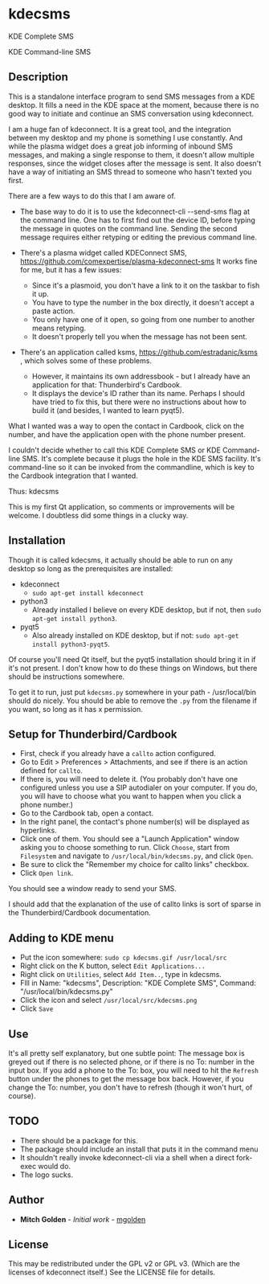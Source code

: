 # kdecsms

KDE Complete SMS

KDE Command-line SMS


## Description

This is a standalone interface program to send SMS messages from a KDE desktop.
It fills a need in the KDE space at the moment, because there is no good way to initiate and continue an SMS conversation using kdeconnect.

I am a huge fan of kdeconnect.
It is a great tool, and the integration between my desktop and my phone is something I use constantly.
And while the plasma widget does a great job informing of inbound SMS messages, and making a single response to them, it doesn't allow multiple responses, since the widget closes after the message is sent.
It also doesn't have a way of initiating an SMS thread to someone who hasn't texted you first.

There are a few ways to do this that I am aware of.

* The base way to do it is to use the kdeconnect-cli --send-sms flag at the command line.
One has to first find out the device ID, before typing the message in quotes on the command line.
Sending the second message requires either retyping or editing the previous command line.

* There's a plasma widget called KDEConnect SMS, https://github.com/comexpertise/plasma-kdeconnect-sms
It works fine for me, but it has a few issues:
    * Since it's a plasmoid, you don't have a link to it on the taskbar to fish it up.
    * You have to type the number in the box directly, it doesn't accept a paste action.
    * You only have one of it open, so going from one number to another means retyping.
    * It doesn't properly tell you when the message has not been sent.

* There's an application called ksms, https://github.com/estradanic/ksms , which solves some of these problems.
    * However, it maintains its own addressbook - but I already have an application for that: Thunderbird's Cardbook.
    * It displays the device's ID rather than its name.
Perhaps I should have tried to fix this, but there were no instructions about how to build it (and besides, I wanted to learn pyqt5).

What I wanted was a way to open the contact in Cardbook, click on the number, and have the application open with the phone number present.

I couldn't decide whether to call this KDE Complete SMS or KDE Command-line SMS.
It's complete because it plugs the hole in the KDE SMS facility.
It's command-line so it can be invoked from the commandline, which is key to the Cardbook integration that I wanted.

Thus: kdecsms

This is my first Qt application, so comments or improvements will be welcome.
I doubtless did some things in a clucky way.


## Installation

Though it is called kdecsms, it actually should be able to run on any desktop so long as the prerequisites are installed:

* kdeconnect
    * `sudo apt-get install kdeconnect`
* python3
    * Already installed I believe on every KDE desktop, but if not, then `sudo apt-get install python3`.
* pyqt5
    * Also already installed on KDE desktop, but if not: `sudo apt-get install python3-pyqt5`.

Of course you'll need Qt itself, but the pyqt5 installation should bring it in if it's not present.
I don't know how to do these things on Windows, but there should be instructions somewhere.

To get it to run, just put `kdecsms.py` somewhere in your path - /usr/local/bin should do nicely.
You should be able to remove the `.py` from the filename if you want, so long as it has x permission.


## Setup for Thunderbird/Cardbook

* First, check if you already have a `callto` action configured.
* Go to Edit > Preferences > Attachments, and see if there is an action defined for `callto`.
* If there is, you will need to delete it.
(You probably don't have one configured unless you use a SIP autodialer on your computer.
If you do, you will have to choose what you want to happen when you click a phone number.)
* Go to the Cardbook tab, open a contact.
* In the right panel, the contact's phone number(s) will be displayed as hyperlinks.
* Click one of them. You should see a "Launch Application" window asking you to choose something to run.
Click `Choose`, start from `Filesystem` and navigate to `/usr/local/bin/kdecsms.py`, and click `Open`.
* Be sure to click the "Remember my choice for callto links" checkbox.
* Click `Open link`.

You should see a window ready to send your SMS.

I should add that the explanation of the use of callto links is sort of sparse in the Thunderbird/Cardbook documentation.


## Adding to KDE menu

* Put the icon somewhere: `sudo cp kdecsms.gif /usr/local/src`
* Right click on the K button, select `Edit Applications...`
* Right click on `Utilities`, select `Add Item..`, type in kdecsms.
* Flll in Name: "kdecsms", Description: "KDE Complete SMS", Command: "/usr/local/bin/kdecsms.py"
* Click the icon and select `/usr/local/src/kdecsms.png`
* Click `Save`


## Use

It's all pretty self explanatory, but one subtle point: The message box is greyed out if there is no selected phone, or if there is no
To: number in the input box.
If you add a phone to the To: box, you will need to hit the `Refresh` button under the phones to get the message box back.
However, if you change the To: number, you don't have to refresh (though it won't hurt, of course).


## TODO

* There should be a package for this.
* The package should include an install that puts it in the command menu
* It shouldn't really invoke kdeconnect-cli via a shell when a direct fork-exec would do.
* The logo sucks.


## Author

* **Mitch Golden** - *Initial work* - [mgolden](https://github.com/mgolden)


## License

This may be redistributed under the GPL v2 or GPL v3.  (Which are the licenses of kdeconnect itself.)
See the LICENSE file for details.

